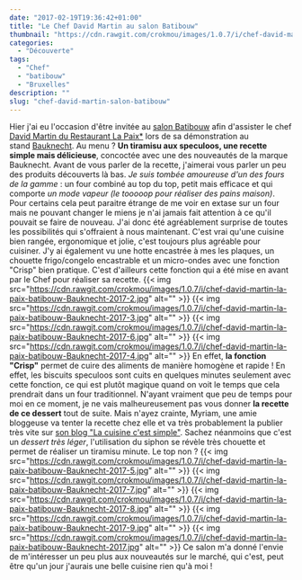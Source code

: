 ```yaml
---
date: "2017-02-19T19:36:42+01:00"
title: "Le Chef David Martin au salon Batibouw"
thumbnail: "https://cdn.rawgit.com/crokmou/images/1.0.7/i/chef-david-martin-la-paix-batibouw-Bauknecht-2017-1.jpg"
categories:
  - "Découverte"
tags:
  - "Chef"
  - "batibouw"
  - "Bruxelles"
description: ""
slug: "chef-david-martin-salon-batibouw"
---
```


Hier j'ai eu l'occasion d'être invitée au [salon Batibouw](https://www.batibouw.com/fr) afin d'assister le chef [David Martin du Restaurant La Paix*](http://www.lapaix1892.com/) lors de sa démonstration au stand [Bauknecht](http://www.bauknecht.be/). Au menu ? **Un tiramisu aux speculoos, une recette simple mais délicieuse**, concoctée avec une des nouveautés de la marque Bauknecht. Avant de vous parler de la recette, j'aimerai vous parler un peu des produits découverts là bas. _Je suis tombée amoureuse d'un des fours de la gamme_ : un four combiné au top du top, petit mais efficace et qui comporte _un mode vapeur (le tooooop pour réaliser des pains maison)_. Pour certains cela peut paraitre étrange de me voir en extase sur un four mais ne pouvant changer le miens je n'ai jamais fait attention à ce qu'il pouvait se faire de nouveau. J'ai donc été agréablement surprise de toutes les possibilités qui s'offraient à nous maintenant. C'est vrai qu'une cuisine bien rangée, ergonomique et jolie, c'est toujours plus agréable pour cuisiner. J'y ai également vu une hotte encastrée à mes les plaques, un chouette frigo/congelo encastrable et un micro-ondes avec une fonction "Crisp" bien pratique. C'est d'ailleurs cette fonction qui a été mise en avant par le Chef pour réaliser sa recette. {{< img src="https://cdn.rawgit.com/crokmou/images/1.0.7/i/chef-david-martin-la-paix-batibouw-Bauknecht-2017-2.jpg" alt="" >}} {{< img src="https://cdn.rawgit.com/crokmou/images/1.0.7/i/chef-david-martin-la-paix-batibouw-Bauknecht-2017-3.jpg" alt="" >}} {{< img src="https://cdn.rawgit.com/crokmou/images/1.0.7/i/chef-david-martin-la-paix-batibouw-Bauknecht-2017-6.jpg" alt="" >}} {{< img src="https://cdn.rawgit.com/crokmou/images/1.0.7/i/chef-david-martin-la-paix-batibouw-Bauknecht-2017-4.jpg" alt="" >}} En effet, **la fonction "Crisp"** permet de cuire des aliments de manière homogène et rapide ! En effet, les biscuits speculoos sont cuits en quelques minutes seulement avec cette fonction, ce qui est plutôt magique quand on voit le temps que cela prendrait dans un four traditionnel. N'ayant vraiment que peu de temps pour moi en ce moment, je ne vais malheureusement pas vous donner **la recette de ce dessert** tout de suite. Mais n'ayez crainte, Myriam, une amie bloggeuse va tenter la recette chez elle et va très probablement la publier très vite sur [son blog "La cuisine c'est simple"](http://www.lacuisinecestsimple.com/). Sachez néanmoins que c'est un _dessert très léger_, l'utilisation du siphon se révèle très chouette et permet de réaliser un tiramisu minute. Le top non ? {{< img src="https://cdn.rawgit.com/crokmou/images/1.0.7/i/chef-david-martin-la-paix-batibouw-Bauknecht-2017-5.jpg" alt="" >}} {{< img src="https://cdn.rawgit.com/crokmou/images/1.0.7/i/chef-david-martin-la-paix-batibouw-Bauknecht-2017-7.jpg" alt="" >}} {{< img src="https://cdn.rawgit.com/crokmou/images/1.0.7/i/chef-david-martin-la-paix-batibouw-Bauknecht-2017-8.jpg" alt="" >}} {{< img src="https://cdn.rawgit.com/crokmou/images/1.0.7/i/chef-david-martin-la-paix-batibouw-Bauknecht-2017-9.jpg" alt="" >}} {{< img src="https://cdn.rawgit.com/crokmou/images/1.0.7/i/chef-david-martin-la-paix-batibouw-Bauknecht-2017.jpg" alt="" >}} Ce salon m'a donné l'envie de m'intéresser un peu plus aux nouveautés sur le marché, qui c'est, peut être qu'un jour j'aurais une belle cuisine rien qu'à moi !

